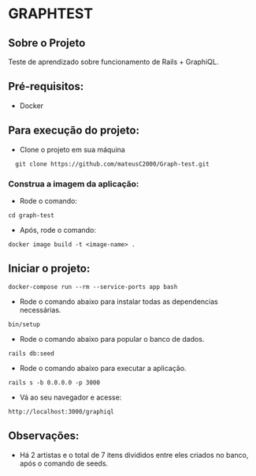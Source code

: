 # GRAPHTEST

##  Sobre o Projeto

Teste de aprendizado sobre funcionamento de Rails + GraphiQL.

## Pré-requisitos:

 * Docker

## Para execução do projeto: 

  * Clone o projeto em sua máquina

```
  git clone https://github.com/mateusC2000/Graph-test.git
```
### Construa a imagem da aplicação:

  * Rode o comando: 
```
cd graph-test
```
  * Após, rode  o comando: 
```
docker image build -t <image-name> .
```

## Iniciar o projeto:

```
docker-compose run --rm --service-ports app bash
```

  * Rode o comando abaixo para instalar todas as dependencias necessárias.
```
bin/setup
```
  * Rode o comando abaixo para popular o banco de dados.
```
rails db:seed
```
  * Rode o comando abaixo para executar a aplicação.
```
rails s -b 0.0.0.0 -p 3000
```
  * Vá ao seu navegador e acesse:
```
http://localhost:3000/graphiql
```
## Observações:

  * Há 2 artistas e o total de 7 itens divididos entre eles criados no banco, após o comando de seeds.